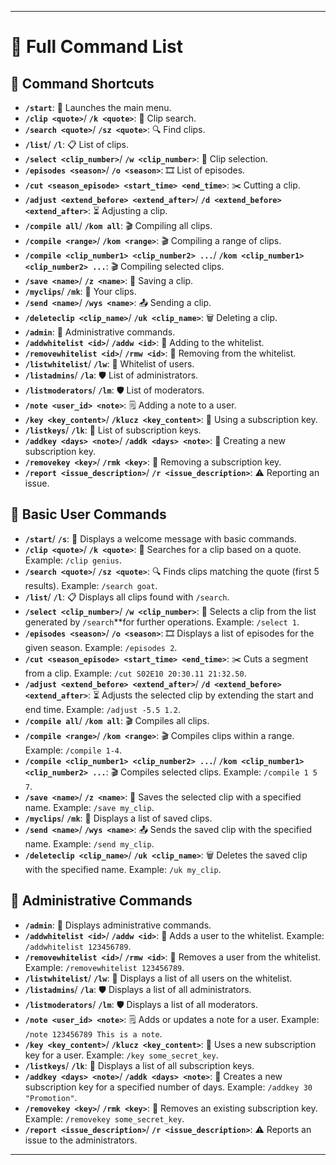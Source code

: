 
---

# 📝 Full Command List

## 🚀 Command Shortcuts

- **`/start`**: 👋 Launches the main menu.
- **`/clip <quote>`**/ **`/k <quote>`**: 🎥 Clip search.
- **`/search <quote>`**/ **`/sz <quote>`**: 🔍 Find clips.
- **`/list`**/ **`/l`**: 📋 List of clips.
- **`/select <clip_number>`**/ **`/w <clip_number>`**: 🎯 Clip selection.
- **`/episodes <season>`**/ **`/o <season>`**: 🎞️ List of episodes.
- **`/cut <season_episode> <start_time> <end_time>`**: ✂️ Cutting a clip.
- **`/adjust <extend_before> <extend_after>`**/ **`/d <extend_before> <extend_after>`**: ⏳ Adjusting a clip.
- **`/compile all`**/ **`/kom all`**: 🎬 Compiling all clips.
- **`/compile <range>`**/ **`/kom <range>`**: 🎬 Compiling a range of clips.
- **`/compile <clip_number1> <clip_number2> ...`**/ **`/kom <clip_number1> <clip_number2> ...`**: 🎬 Compiling selected clips.
- **`/save <name>`**/ **`/z <name>`**: 💾 Saving a clip.
- **`/myclips`**/ **`/mk`**: 📂 Your clips.
- **`/send <name>`**/ **`/wys <name>`**: 📤 Sending a clip.
- **`/deleteclip <clip_name>`**/ **`/uk <clip_name>`**: 🗑️ Deleting a clip.
- **`/admin`**: 🔧 Administrative commands.
- **`/addwhitelist <id>`**/ **`/addw <id>`**: 📝 Adding to the whitelist.
- **`/removewhitelist <id>`**/ **`/rmw <id>`**: 🚫 Removing from the whitelist.
- **`/listwhitelist`**/ **`/lw`**: 📄 Whitelist of users.
- **`/listadmins`**/ **`/la`**: 🛡️ List of administrators.
- **`/listmoderators`**/ **`/lm`**: 🛡️ List of moderators.
- **`/note <user_id> <note>`**: 🗒️ Adding a note to a user.
- **`/key <key_content>`**/ **`/klucz <key_content>`**: 🔑 Using a subscription key.
- **`/listkeys`**/ **`/lk`**: 🔑 List of subscription keys.
- **`/addkey <days> <note>`**/ **`/addk <days> <note>`**: 🔑 Creating a new subscription key.
- **`/removekey <key>`**/ **`/rmk <key>`**: 🚫 Removing a subscription key.
- **`/report <issue_description>`**/ **`/r <issue_description>`**: ⚠️ Reporting an issue.

## 👥 Basic User Commands

- **`/start`**/ **`/s`**: 👋 Displays a welcome message with basic commands.
- **`/clip <quote>`**/ **`/k <quote>`**: 🎥 Searches for a clip based on a quote. Example: `/clip genius`.
- **`/search <quote>`**/ **`/sz <quote>`**: 🔍 Finds clips matching the quote (first 5 results). Example: `/search goat`.
- **`/list`**/ **`/l`**: 📋 Displays all clips found with `/search`.
- **`/select <clip_number>`**/ **`/w <clip_number>`**: 🎯 Selects a clip from the list generated by `/search`**for further operations. Example: `/select 1`.
- **`/episodes <season>`**/ **`/o <season>`**: 🎞️ Displays a list of episodes for the given season. Example: `/episodes 2`.
- **`/cut <season_episode> <start_time> <end_time>`**: ✂️ Cuts a segment from a clip. Example: `/cut S02E10 20:30.11 21:32.50`.
- **`/adjust <extend_before> <extend_after>`**/ **`/d <extend_before> <extend_after>`**: ⏳ Adjusts the selected clip by extending the start and end time. Example: `/adjust -5.5 1.2`.
- **`/compile all`**/ **`/kom all`**: 🎬 Compiles all clips.
- **`/compile <range>`**/ **`/kom <range>`**: 🎬 Compiles clips within a range. Example: `/compile 1-4`.
- **`/compile <clip_number1> <clip_number2> ...`**/ **`/kom <clip_number1> <clip_number2> ...`**: 🎬 Compiles selected clips. Example: `/compile 1 5 7`.
- **`/save <name>`**/ **`/z <name>`**: 💾 Saves the selected clip with a specified name. Example: `/save my_clip`.
- **`/myclips`**/ **`/mk`**: 📂 Displays a list of saved clips.
- **`/send <name>`**/ **`/wys <name>`**: 📤 Sends the saved clip with the specified name. Example: `/send my_clip`.
- **`/deleteclip <clip_name>`**/ **`/uk <clip_name>`**: 🗑️ Deletes the saved clip with the specified name. Example: `/uk my_clip`.

## 🔧 Administrative Commands

- **`/admin`**: 🔧 Displays administrative commands.
- **`/addwhitelist <id>`**/ **`/addw <id>`**: 📝 Adds a user to the whitelist. Example: `/addwhitelist 123456789`.
- **`/removewhitelist <id>`**/ **`/rmw <id>`**: 🚫 Removes a user from the whitelist. Example: `/removewhitelist 123456789`.
- **`/listwhitelist`**/ **`/lw`**: 📄 Displays a list of all users on the whitelist.
- **`/listadmins`**/ **`/la`**: 🛡️ Displays a list of all administrators.
- **`/listmoderators`**/ **`/lm`**: 🛡️ Displays a list of all moderators.
- **`/note <user_id> <note>`**: 🗒️ Adds or updates a note for a user. Example: `/note 123456789 This is a note`.
- **`/key <key_content>`**/ **`/klucz <key_content>`**: 🔑 Uses a new subscription key for a user. Example: `/key some_secret_key`.
- **`/listkeys`**/ **`/lk`**: 🔑 Displays a list of all subscription keys.
- **`/addkey <days> <note>`**/ **`/addk <days> <note>`**: 🔑 Creates a new subscription key for a specified number of days. Example: `/addkey 30 "Promotion"`.
- **`/removekey <key>`**/ **`/rmk <key>`**: 🚫 Removes an existing subscription key. Example: `/removekey some_secret_key`.
- **`/report <issue_description>`**/ **`/r <issue_description>`**: ⚠️ Reports an issue to the administrators.

---
